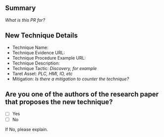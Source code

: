 ## Summary
_What is this PR for?_

## New Technique Details
* Technique Name: 
* Technique Evidence URL:
* Technique Procedure Example URL:
* Technique Description: 
* Technique Tactic: _Discovery, for example_
* Taret Asset: _PLC, HMI, IO, etc_
* Mitigation: _Is there a mitigation to counter the technique?_

## Are you one of the authors of the research paper that proposes the new technique?
* [ ] Yes
* [ ] No

If No, please explain.
